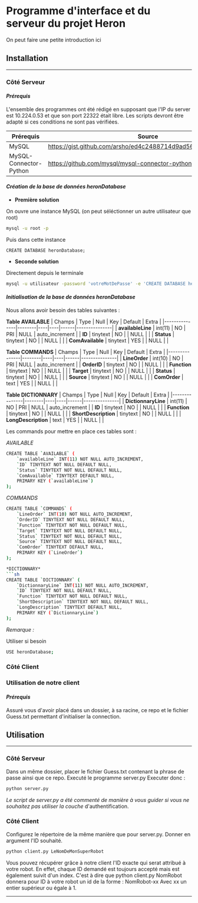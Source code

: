 # Programme d'interface et du serveur du projet Heron

On peut faire une petite introduction ici

## **Installation**
---------------------------------------------------------------------------------------------------
### **Côté Serveur**
#### *Prérequis*

L'ensemble des programmes ont été rédigé en supposant que l'IP du server est 10.224.0.53 et que son port 22322 était libre.
Les scripts devront être adapté si ces conditions ne sont pas vérifiées.

| Prérequis | Source |
| ------ | ------ |
| MySQL | https://gist.github.com/arsho/ed4c2488714d9ad5629d4abc02a62eaa |
| MySQL-Connector-Python | https://github.com/mysql/mysql-connector-python |

#### *Création de la base de données heronDatabase*

- **Première solution**

On ouvre une instance MySQL (on peut séléctionner un autre utilisateur que root)
```sh
mysql -u root -p
```
Puis dans cette instance
```MYSQL
CREATE DATABASE heronDatabase;
```
- **Seconde solution**

Directement depuis le terminale
```sh
mysql -u utilisateur -password 'votreMotDePasse' -e 'CREATE DATABASE heronDatabase;'
```
#### *Initialisation de la base de données heronDatabase*

Nous allons avoir besoin des tables suivantes :

**Table AVAILABLE**
| Champs         | Type     | Null | Key | Default | Extra          |
|---------------|--------|----|----|------|---------------|
| **availableLine** | int(11)  | NO   | PRI | NULL    | auto_increment |
| **ID**            | tinytext | NO  |     | NULL    |                |
| **Status**        | tinytext | NO   |     | NULL    |                |
| **ComAvailable**  | tinytext | YES  |     | NULL    |                |

**Table COMMANDS**
| Champs         | Type     | Null | Key | Default | Extra          |
|---------------|--------|----|----|------|---------------|
| **LineOrder** | int(10)  | NO   | PRI | NULL    | auto_increment |
| **OrderID**            | tinytext | NO  |     | NULL    |                |
| **Function**        | tinytext | NO   |     | NULL    |                |
| **Target**  | tinytext | NO  |     | NULL    |                |
| **Status**  | tinytext | NO  |     | NULL    |                |
| **Source**  | tinytext | NO  |     | NULL    |                |
| **ComOrder**  | text | YES  |     | NULL    |                |

**Table DICTIONNARY**
| Champs         | Type     | Null | Key | Default | Extra          |
|---------------|--------|----|----|------|---------------|
| **DictionnaryLine** | int(11)  | NO   | PRI | NULL    | auto_increment |
| **ID**            | tinytext | NO  |     | NULL    |                |
| **Function**        | tinytext | NO   |     | NULL    |                |
| **ShortDescription**  | tinytext | NO  |     | NULL    |                |
| **LongDescription**  | text | YES  |     | NULL    |                |

Les commands pour mettre en place ces tables sont :

*AVAILABLE*
```sh
CREATE TABLE `AVAILABLE` (
	`availableLine` INT(11) NOT NULL AUTO_INCREMENT,
	`ID` TINYTEXT NOT NULL DEFAULT NULL,
	`Status` TINYTEXT NOT NULL DEFAULT NULL,
	`ComAvailable` TINYTEXT DEFAULT NULL,
	PRIMARY KEY (`availableLine`)
);
```

*COMMANDS*
```sh
CREATE TABLE `COMMANDS` (
	`LineOrder` INT(10) NOT NULL AUTO_INCREMENT,
	`OrderID` TINYTEXT NOT NULL DEFAULT NULL,
	`Function` TINYTEXT NOT NULL DEFAULT NULL,
	`Target` TINYTEXT NOT NULL DEFAULT NULL,
	`Status` TINYTEXT NOT NULL DEFAULT NULL,
	`Source` TINYTEXT NOT NULL DEFAULT NULL,
	`ComOrder` TINYTEXT DEFAULT NULL,
	PRIMARY KEY (`LineOrder`)
);

*DICTIONNARY*
```sh
CREATE TABLE `DICTIONNARY` (
	`DictionnaryLine` INT(11) NOT NULL AUTO_INCREMENT,
	`ID` TINYTEXT NOT NULL DEFAULT NULL,
	`Function` TINYTEXT NOT NULL DEFAULT NULL,
	`ShortDescription` TINYTEXT NOT NULL DEFAULT NULL,
	`LongDescription` TINYTEXT DEFAULT NULL,
	PRIMARY KEY (`DictionnaryLine`)
);


```
*Remarque :*

Utiliser si besoin 
```sh
USE heronDatabase;
```
### **Côté Client**
### **Utilisation de notre client**
#### *Prérequis*

Assuré vous d'avoir placé dans un dossier, à sa racine, ce repo et le fichier Guess.txt permettant d'initialiser la connection.

## Utilisation
---------------------------------------------------------------------------------------------------
### **Côté Serveur**
Dans un même dossier, placer le fichier Guess.txt contenant la phrase de passe ainsi que ce repo.
Executé le programme server.py
Executer donc :
```sh
python server.py
```

*Le script de server.py a été commenté de manière à vous guider si vous ne souhaitez pas utiliser la couche* d'authentification.

### **Côté Client**
Configurez le répertoire de la même manière que pour server.py.
Donner en argument l'ID souhaité.
```sh
python client.py LeNomDeMonSuperRobot
```
Vous pouvez récupérer grâce à notre client l'ID exacte qui serat attribué à votre robot.
En effet, chaque ID demandé est toujours accepté mais est également suivit d'un index.
C'est à dire que python client.py NomRobot donnera pour ID à votre robot un id de la forme :
NomRobot-xx
Avec xx un entier supérieur ou égale à 1.

---------------------------------------------------------------------------------------------------

